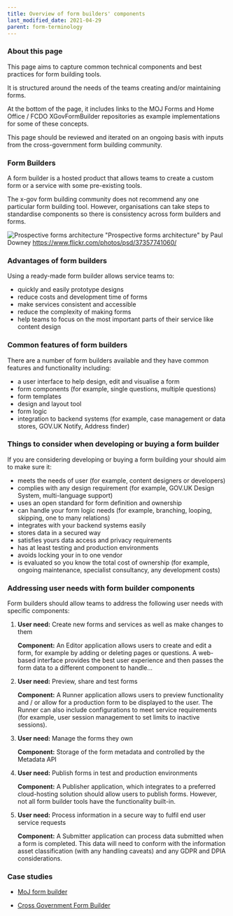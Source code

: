 ```yaml
---
title: Overview of form builders' components
last_modified_date: 2021-04-29
parent: form-terminology
---
```


### About this page
This page aims to capture  common technical components and best practices for form building tools.

It is structured around the needs of the teams creating and/or maintaining forms.

At the bottom of the page, it includes links to the MOJ Forms and Home Office / FCDO XGovFormBuilder repositories as example implementations for some of these concepts.

This page should be reviewed and iterated on an ongoing basis with inputs from the cross-government form building community.

### Form Builders

A form builder is a hosted product that allows teams to create a custom form or a service with some pre-existing tools.

The x-gov form building community does not recommend any one particular form building tool. However, organisations can take steps to standardise components so there is consistency across form builders and forms.

![Prospective forms architecture](https://live.staticflickr.com/4452/37357741060_f1759d3539_b.jpg)
"Prospective forms architecture" by Paul Downey
https://www.flickr.com/photos/psd/37357741060/

### Advantages of form builders
Using a ready-made form builder allows service teams to:

- quickly and easily prototype designs
- reduce costs and development time of forms
- make services consistent and accessible
- reduce the complexity of making forms
- help teams to focus on the most important parts of their service like content design

### Common features of form builders

There are a number of form builders available and they have common features and functionality including:

- a user interface to help design, edit and visualise a form
- form components (for example, single questions, multiple questions)
- form templates
- design and layout tool
- form logic
- integration to backend systems (for example, case management or data stores, GOV.UK Notify, Address finder)

### Things to consider when developing or buying a form builder

If you are considering developing or buying a form building your should aim to make sure it:

- meets the needs of user (for example, content designers or developers)
- complies with any design requirement (for example, GOV.UK Design System, multi-language support)
- uses an open standard for form definition and ownership
- can handle your form logic needs (for example, branching, looping, skipping, one to many relations)
- integrates with your backend systems easily
- stores data in a secured way
- satisfies yours data access and privacy requirements
- has at least testing and production environments
- avoids locking your in to one vendor
- is evaluated so you know the total cost of ownership (for example, ongoing maintenance, specialist consultancy, any development costs)

### Addressing user needs with form builder components

Form builders should allow teams to address the following user needs with specific components:

1. **User need:** Create new forms and services as well as make changes to them

   **Component:** An Editor application allows users to create and edit a form, for example by adding or deleting pages or questions. A web-based interface provides the best user experience and then passes the form data to a different component to handle...

2. **User need:** Preview, share and test forms

   **Component:** A Runner application allows users to preview functionality and / or allow for a production form to be displayed to the user. The Runner can also include configurations to meet service requirements (for example, user session management to set limits to inactive sessions).  

3. **User need:** Manage the forms they own

   **Component:** Storage of the form metadata and controlled by the Metadata API

4. **User need:** Publish forms in test and production environments

   **Component:** A Publisher application, which integrates to a preferred cloud-hosting solution should allow users to publish forms. However, not all form builder tools have the functionality built-in.

5. **User need:** Process information in a secure way to fulfil end user service requests

   **Component:** A Submitter application can process data submitted when a form is completed. This data will need to conform with the information asset classification (with any handling caveats) and any GDPR and DPIA considerations.


### Case studies

- [MoJ form builder](/x-gov-form-community/form-terminology/example-MOJ)

- [Cross Government Form Builder](/x-gov-form-community/form-terminology/example-xgov)
